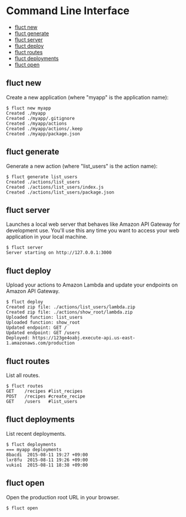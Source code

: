 # Command Line Interface
- [fluct new](#fluct-new)
- [fluct generate](#fluct-generate)
- [fluct server](#fluct-server)
- [fluct deploy](#fluct-deploy)
- [fluct routes](#fluct-routes)
- [fluct deployments](#fluct-deployments)
- [fluct open](#fluct-open)

## fluct new
Create a new application (where "myapp" is the application name):

```
$ fluct new myapp
Created ./myapp
Created ./myapp/.gitignore
Created ./myapp/actions
Created ./myapp/actions/.keep
Created ./myapp/package.json
```

## fluct generate
Generate a new action (where "list_users" is the action name):

```
$ fluct generate list_users
Created ./actions/list_users
Created ./actions/list_users/index.js
Created ./actions/list_users/package.json
```

## fluct server
Launches a local web server that behaves like Amazon API Gateway for development use.
You'll use this any time you want to access your web application in your local machine.

```
$ fluct server
Server starting on http://127.0.0.1:3000
```

## fluct deploy
Upload your actions to Amazon Lambda and update your endpoints on Amazon API Gateway.

```
$ fluct deploy
Created zip file: ./actions/list_users/lambda.zip
Created zip file: ./actions/show_root/lambda.zip
Uploaded function: list_users
Uploaded function: show_root
Updated endpoint: GET /
Updated endpoint: GET /users
Deployed: https://123ge4oabj.execute-api.us-east-1.amazonaws.com/production
```

## fluct routes
List all routes.

```
$ fluct routes
GET    /recipes #list_recipes
POST   /recipes #create_recipe
GET    /users   #list_users
```

## fluct deployments
List recent deployments.

```
$ fluct deployments
=== myapp deployments
8bacdi  2015-08-11 19:27 +09:00
lxr8fu  2015-08-11 19:26 +09:00
vukio1  2015-08-11 18:38 +09:00
```

## fluct open
Open the production root URL in your browser.

```
$ fluct open
```
